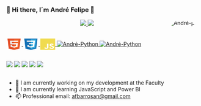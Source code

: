 ### 💜 Hi there, I´m André Felipe 💜

<div align="center">
  <a href="https://github.com/ALIPE_Official">
  <img height="180em" src="https://github-readme-stats.vercel.app/api?username=ALIPE-Official&show_icons=true&theme=midnight-purple&include_all_commits=true&count_private=true"/>
  <img height="180em" src="https://github-readme-stats.vercel.app/api/top-langs/?username=ALIPE-Official&layout=compact&langs_count=7&theme=midnight-purple"/>
<img align="right" alt="André-pic" height="150" style="border-radius:50px;"  src="https://i.picasion.com/pic92/f0489039ac984fd63855362ac6ab134f.gif?width=676&height=676">
</div>
 
##
  
  <div> 
    
  <img align="center" alt="André-HTML" height="30" width="40" src="https://raw.githubusercontent.com/devicons/devicon/master/icons/html5/html5-original.svg">
    <img align="center" alt="André-CSS" height="30" width="40" src="https://raw.githubusercontent.com/devicons/devicon/master/icons/css3/css3-original.svg">
    <img align="center" alt="André-Js" height="30" width="40" src="https://raw.githubusercontent.com/devicons/devicon/master/icons/javascript/javascript-plain.svg">
    <img align="center" alt="André-Python" height="30" width="40" src="https://cdn.jsdelivr.net/gh/devicons/devicon/icons/python/python-original.svg">
     <img align="center" alt="André-Python" height="30" width="40" src="https://cdn.jsdelivr.net/gh/devicons/devicon/icons/unity/unity-original.svg">
    
  </div>
  
  
  ##
  
  

  <div>
  <a href="#" target="_blank"><img src="https://img.shields.io/badge/YouTube-FF0000?style=for-the-badge&logo=youtube&logoColor=white" target="_blank"></a>
  <a href="https://instagram.com/alipeeeeeeeee" target="_blank"><img src="https://img.shields.io/badge/-Instagram-%23E4405F?style=for-the-badge&logo=instagram&logoColor=white" target="_blank"></a>
 <a href="https://discord.gg/" target="_blank"><img src="https://img.shields.io/badge/Discord-7289DA?style=for-the-badge&logo=discord&logoColor=white" target="_blank"></a> 
 <a href = "mailto:afbarrosan@gmail.com"><img src="https://img.shields.io/badge/-Gmail-%23333?style=for-the-badge&logo=gmail&logoColor=white" target="_blank"></a>
 <a href="https://www.linkedin.com/in/" target="_blank"><img src="https://img.shields.io/badge/-LinkedIn-%230077B5?style=for-the-badge&logo=linkedin&logoColor=white" target="_blank"></a> 

  </div>
  
   
  
  ##

  
- 🔭 I am currently working on my development at the Faculty
- 🌱 I am currently learning JavaScript and Power BI
- 📫 Professional email: afbarrosan@gmail.com
